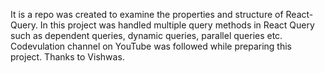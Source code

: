 It is a repo was created to examine the properties and structure of React-Query. In this project was handled multiple query methods in React Query such as dependent queries, dynamic queries, parallel queries etc. Codevulation channel on YouTube was followed while preparing this project. Thanks to Vishwas.

